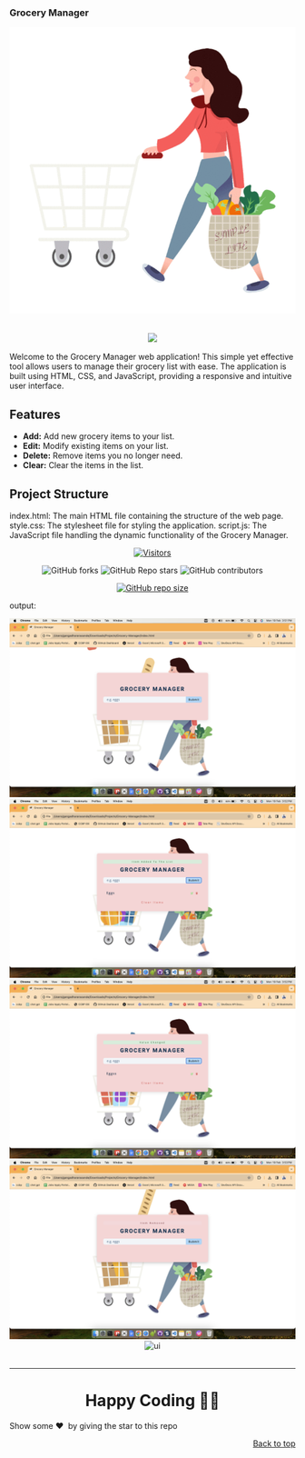 ### Grocery Manager

<div style="text-align: center;">
      <img src="./images/grocery.gif" alt="ui">
</div>
<br/>
<p align="center">
  <a href="https://grocery-manager-gangadhararaoande.vercel.app/">
    <img src="https://forthebadge.com/images/badges/check-it-out.svg">
   </a>
</p>

Welcome to the Grocery Manager web application! This simple yet effective tool allows users to manage their grocery list with ease. The application is built using HTML, CSS, and JavaScript, providing a responsive and intuitive user interface.

## Features

- **Add:** Add new grocery items to your list.
- **Edit:** Modify existing items on your list.
- **Delete:** Remove items you no longer need.
- **Clear:** Clear the items in the list.

## Project Structure
index.html: The main HTML file containing the structure of the web page.
style.css: The stylesheet file for styling the application.
script.js: The JavaScript file handling the dynamic functionality of the Grocery Manager.

<div align="center">
 <p>

[![Visitors](https://api.visitorbadge.io/api/visitors?path=https%3A%2F%2Fgithub.com%2Fgangadhararaoande%2Fgrocery-manager.git&label=Visitors&countColor=%23263759)](https://visitorbadge.io/status?path=https%3A%2F%2Fgithub.com%2Fgangadhararaoande%2Fgrocery-manager.git)

![GitHub forks](https://img.shields.io/github/forks/gangadhararaoande/grocery-manager)
![GitHub Repo stars](https://img.shields.io/github/stars/gangadhararaoande/grocery-manager)
![GitHub contributors](https://img.shields.io/github/contributors/gangadhararaoande/grocery-manager)
  
<a href="https://github.com/gangadhararaoande/grocery-manager"><img alt="GitHub repo size" src="https://img.shields.io/github/repo-size/gangadhararaoande/grocery-manager?style=flat-square"></a>
 </p>
</div>


output:

<div style="text-align: center;">
      <img src="./images/Open.png" alt="ui">
      <img src="./images/Item Added.png" alt="ui">
      <img src="./images/Item Edited.png" alt="ui">
      <img src="./images/Item Deleted.png" alt="ui">
      <img src="./Clear Item.png" alt="ui">
</div>
<br/>

<hr>

<h1 align=center>Happy Coding 👨‍💻</h1>

Show some ❤️&nbsp; by giving the star to this repo
<p align="right"><a href="https://github.com/gangadhararaoande/grocery-manager.git">Back to top</a></p>


